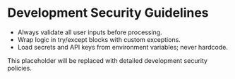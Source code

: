 # Development Security Guidelines

- Always validate all user inputs before processing.
- Wrap logic in try/except blocks with custom exceptions.
- Load secrets and API keys from environment variables; never hardcode.

This placeholder will be replaced with detailed development security policies.
